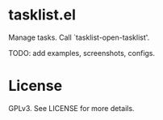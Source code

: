 # tasklist.el

Manage tasks. Call `tasklist-open-tasklist'.

TODO: add examples, screenshots, configs.

# License

GPLv3. See LICENSE for more details.
